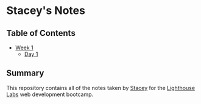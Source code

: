 # Stacey's Notes

## Table of Contents
* [Week 1](/Week_1)
  * [Day 1](/Week_1/Day_1)



## Summary


This repository contains all of the notes taken by [Stacey](https://github.com/staceykeating) for the [Lighthouse Labs](https://www.lighthouselabs.ca/) web development bootcamp.
